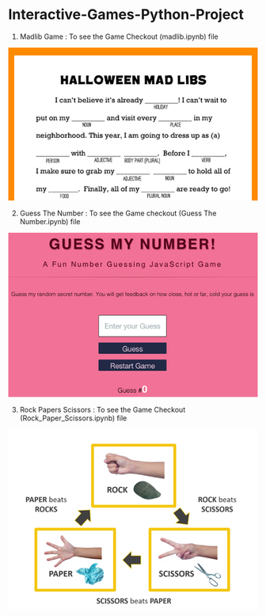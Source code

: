 # Interactive-Games-Python-Project

1) Madlib Game : To see the Game Checkout (madlib.ipynb) file

![picture alt](Images/printable-halloween-game-kids_horizontal.jpg "printable-halloween-game-kids_horizontal")

2) Guess The Number : To see the Game checkout (Guess The Number.ipynb) file

![picture alt](Images/guess-my-number.gif "guess-my-number")

3) Rock Papers Scissors : To see the Game Checkout (Rock_Paper_Scissors.ipynb) file

![picture alt](Images/Rock%20Paper%20Scissors.png "Rock Paper Scissors")
